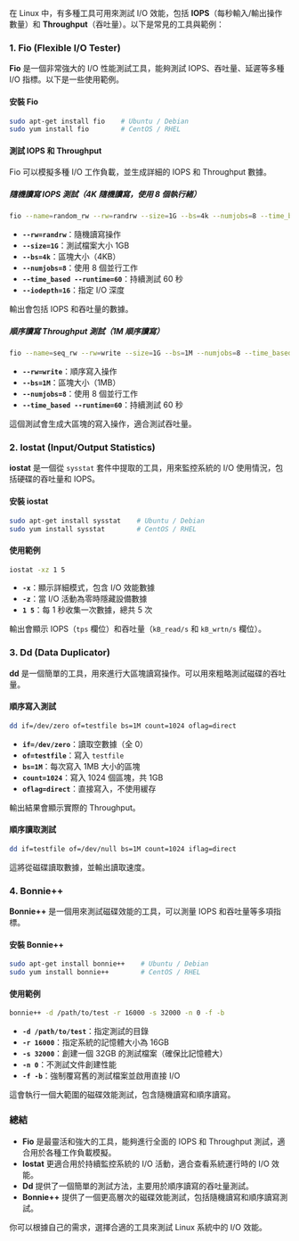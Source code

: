 在 Linux 中，有多種工具可用來測試 I/O 效能，包括 **IOPS**（每秒輸入/輸出操作數量）和 **Throughput**（吞吐量）。以下是常見的工具與範例：

### 1. **Fio (Flexible I/O Tester)**

**Fio** 是一個非常強大的 I/O 性能測試工具，能夠測試 IOPS、吞吐量、延遲等多種 I/O 指標。以下是一些使用範例。

#### 安裝 Fio

```bash
sudo apt-get install fio    # Ubuntu / Debian
sudo yum install fio        # CentOS / RHEL
```

#### 測試 IOPS 和 Throughput
Fio 可以模擬多種 I/O 工作負載，並生成詳細的 IOPS 和 Throughput 數據。

##### 隨機讀寫 IOPS 測試（4K 隨機讀寫，使用 8 個執行緒）
```bash
fio --name=random_rw --rw=randrw --size=1G --bs=4k --numjobs=8 --time_based --runtime=60 --group_reporting --iodepth=16
```

- **`--rw=randrw`**：隨機讀寫操作
- **`--size=1G`**：測試檔案大小 1GB
- **`--bs=4k`**：區塊大小（4KB）
- **`--numjobs=8`**：使用 8 個並行工作
- **`--time_based --runtime=60`**：持續測試 60 秒
- **`--iodepth=16`**：指定 I/O 深度

輸出會包括 IOPS 和吞吐量的數據。

##### 順序讀寫 Throughput 測試（1M 順序讀寫）
```bash
fio --name=seq_rw --rw=write --size=1G --bs=1M --numjobs=8 --time_based --runtime=60 --group_reporting
```

- **`--rw=write`**：順序寫入操作
- **`--bs=1M`**：區塊大小（1MB）
- **`--numjobs=8`**：使用 8 個並行工作
- **`--time_based --runtime=60`**：持續測試 60 秒

這個測試會生成大區塊的寫入操作，適合測試吞吐量。

### 2. **Iostat (Input/Output Statistics)**

**iostat** 是一個從 `sysstat` 套件中提取的工具，用來監控系統的 I/O 使用情況，包括硬碟的吞吐量和 IOPS。

#### 安裝 iostat

```bash
sudo apt-get install sysstat    # Ubuntu / Debian
sudo yum install sysstat        # CentOS / RHEL
```

#### 使用範例

```bash
iostat -xz 1 5
```

- **`-x`**：顯示詳細模式，包含 I/O 效能數據
- **`-z`**：當 I/O 活動為零時隱藏設備數據
- **`1 5`**：每 1 秒收集一次數據，總共 5 次

輸出會顯示 IOPS（`tps` 欄位）和吞吐量（`kB_read/s` 和 `kB_wrtn/s` 欄位）。

### 3. **Dd (Data Duplicator)**

**dd** 是一個簡單的工具，用來進行大區塊讀寫操作。可以用來粗略測試磁碟的吞吐量。

#### 順序寫入測試
```bash
dd if=/dev/zero of=testfile bs=1M count=1024 oflag=direct
```

- **`if=/dev/zero`**：讀取空數據（全 0）
- **`of=testfile`**：寫入 `testfile`
- **`bs=1M`**：每次寫入 1MB 大小的區塊
- **`count=1024`**：寫入 1024 個區塊，共 1GB
- **`oflag=direct`**：直接寫入，不使用緩存

輸出結果會顯示實際的 Throughput。

#### 順序讀取測試
```bash
dd if=testfile of=/dev/null bs=1M count=1024 iflag=direct
```

這將從磁碟讀取數據，並輸出讀取速度。

### 4. **Bonnie++**

**Bonnie++** 是一個用來測試磁碟效能的工具，可以測量 IOPS 和吞吐量等多項指標。

#### 安裝 Bonnie++
```bash
sudo apt-get install bonnie++    # Ubuntu / Debian
sudo yum install bonnie++        # CentOS / RHEL
```

#### 使用範例

```bash
bonnie++ -d /path/to/test -r 16000 -s 32000 -n 0 -f -b
```

- **`-d /path/to/test`**：指定測試的目錄
- **`-r 16000`**：指定系統的記憶體大小為 16GB
- **`-s 32000`**：創建一個 32GB 的測試檔案（確保比記憶體大）
- **`-n 0`**：不測試文件創建性能
- **`-f -b`**：強制覆寫舊的測試檔案並啟用直接 I/O

這會執行一個大範圍的磁碟效能測試，包含隨機讀寫和順序讀寫。

### 總結
- **Fio** 是最靈活和強大的工具，能夠進行全面的 IOPS 和 Throughput 測試，適合用於各種工作負載模擬。
- **Iostat** 更適合用於持續監控系統的 I/O 活動，適合查看系統運行時的 I/O 效能。
- **Dd** 提供了一個簡單的測試方法，主要用於順序讀寫的吞吐量測試。
- **Bonnie++** 提供了一個更高層次的磁碟效能測試，包括隨機讀寫和順序讀寫測試。

你可以根據自己的需求，選擇合適的工具來測試 Linux 系統中的 I/O 效能。